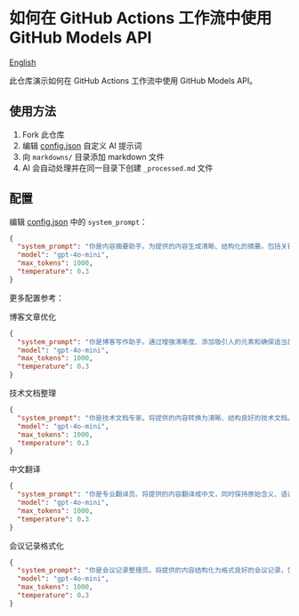 # 如何在 GitHub Actions 工作流中使用 GitHub Models API

[English](README.md)

此仓库演示如何在 GitHub Actions 工作流中使用 GitHub Models API。

## 使用方法

1. Fork 此仓库
2. 编辑 [config.json](.github/scripts/config.json) 自定义 AI 提示词
3. 向 `markdowns/` 目录添加 markdown 文件
4. AI 会自动处理并在同一目录下创建 `_processed.md` 文件

## 配置

编辑 [config.json](.github/scripts/config.json) 中的 `system_prompt`：

```json
{
  "system_prompt": "你是内容摘要助手。为提供的内容生成清晰、结构化的摘要。包括关键点、主要想法和重要细节。保持摘要简洁但全面。",
  "model": "gpt-4o-mini",
  "max_tokens": 1000,
  "temperature": 0.3
}
```

更多配置参考：


博客文章优化

```json
{
  "system_prompt": "你是博客写作助手。通过增强清晰度、添加吸引人的元素和确保适当的结构来改进提供的内容。在使内容更加精美和读者友好的同时，保持原始语调和信息。",
  "model": "gpt-4o-mini",
  "max_tokens": 1000,
  "temperature": 0.3
}
```

技术文档整理

```json
{
  "system_prompt": "你是技术文档专家。将提供的内容转换为清晰、结构良好的技术文档。添加适当的标题，在合适的地方添加代码示例，并确保对开发者来说清晰易懂。",
  "model": "gpt-4o-mini",
  "max_tokens": 1000,
  "temperature": 0.3
}
```

中文翻译

```json
{
  "system_prompt": "你是专业翻译员。将提供的内容翻译成中文，同时保持原始含义、语调和结构。确保翻译自然流畅。",
  "model": "gpt-4o-mini",
  "max_tokens": 1000,
  "temperature": 0.3
}
```

会议记录格式化

```json
{
  "system_prompt": "你是会议记录整理员。将提供的内容结构化为格式良好的会议记录，包含议程项目、决定事项、行动项目和后续步骤等清晰部分。",
  "model": "gpt-4o-mini",
  "max_tokens": 1000,
  "temperature": 0.3
}
```